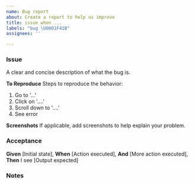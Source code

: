 ```yaml
---
name: Bug report
about: Create a report to help us improve
title: issue when ...
labels: "bug \U0001F41B"
assignees: ''

---
```


### Issue
A clear and concise description of what the bug is.

**To Reproduce**
Steps to reproduce the behavior:
1. Go to '...'
2. Click on '....'
3. Scroll down to '....'
4. See error

**Screenshots**
If applicable, add screenshots to help explain your problem.

### Acceptance
**Given** [Initial state],
**When** [Action executed],
**And** [More action executed],
**Then** I see [Output expected]

### Notes
